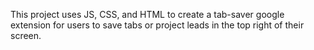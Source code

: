 This project uses JS, CSS, and HTML to create a tab-saver google extension for users to save tabs or project leads in the top right of their screen.
